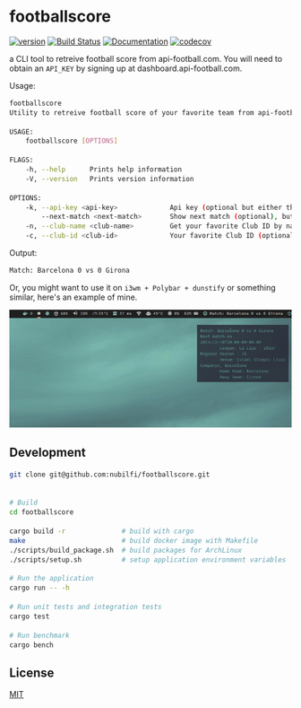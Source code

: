 # footballscore

[![version](https://img.shields.io/crates/v/footballscore?color=blue&logo=rust&style=flat-square)](https://crates.io/crates/footballscore)
[![Build Status](https://github.com/nubilfi/footballscore/actions/workflows/rust.yml/badge.svg)](https://github.com/nubilfi/footballscore/actions?branch=main)
[![Documentation](https://docs.rs/footballscore/badge.svg)](https://docs.rs/footballscore/latest/footballscore/)
[![codecov](https://codecov.io/gh/nubilfi/footballscore/graph/badge.svg?token=SRGOFSB31Q)](https://codecov.io/gh/nubilfi/footballscore)

a CLI tool to retreive football score from api-football.com. You will need to obtain an `API_KEY` by signing up at dashboard.api-football.com.

Usage:

```bash
footballscore
Utility to retreive football score of your favorite team from api-football.com

USAGE:
    footballscore [OPTIONS]

FLAGS:
    -h, --help      Prints help information
    -V, --version   Prints version information

OPTIONS:
    -k, --api-key <api-key>             Api key (optional but either this or API_KEY environment variable must exist)
        --next-match <next-match>       Show next match (optional), but it must be `1`
    -n, --club-name <club-name>         Get your favorite Club ID by name (optional)
    -c, --club-id <club-id>             Your favorite Club ID (optional), if not specified `529 (Barcelona)` will be assumed
```

Output:

```bash
Match: Barcelona 0 vs 0 Girona
```

Or, you might want to use it on `i3wm + Polybar + dunstify` or something similar, here's an example of mine.

![image](https://github.com/nubilfi/footballscore/blob/main/i3wm/footballscore-i3wm.png "image")

## Development

```bash
git clone git@github.com:nubilfi/footballscore.git


# Build
cd footballscore

cargo build -r              # build with cargo
make                        # build docker image with Makefile
./scripts/build_package.sh  # build packages for ArchLinux
./scripts/setup.sh          # setup application environment variables

# Run the application
cargo run -- -h

# Run unit tests and integration tests
cargo test

# Run benchmark
cargo bench
```

## License

[MIT](https://github.com/nubilfi/footballscore/blob/main/LICENSE)
